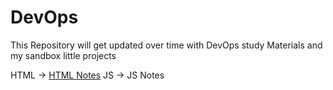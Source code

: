 # DevOps
This Repository will get updated over time with DevOps study Materials and my sandbox little projects 

HTML -> <a href="https://fascinated-cerise-90c.notion.site/HTML-bf4d4447b22c4993bccaacd5328ac8d1">HTML Notes</a>
JS -> <a herf="https://fascinated-cerise-90c.notion.site/JS-41d5b7e422c4453daf67c0986c6f178f">JS Notes</a>